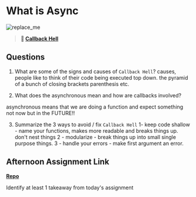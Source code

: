 # What is Async

![replace_me](https://codeworks.blob.core.windows.net/public/assets/img/illustrations/placeholder.svg)

> **📖 [Callback Hell](https://codeworksacademy.com/fs-student-guide/resources/wk4/01-Callbacks)**

## Questions

1. What are some of the signs and causes of `Callback Hell`?
causes, people like to think of their code being executed top down. the pyramid of a bunch of closing brackets parenthesis etc. 

2. What does the asynchronous mean and how are callbacks involved?

asynchronous means that we are doing a function and expect something not now but in the FUTURE!! 

3. Summarize the 3 ways to avoid / fix `Callback Hell`
1- keep code shallow - name your functions, makes more readable and breaks things up. don't nest things
2 - modularize - break things up into small single purpose things. 
3 - handle your errors - make first argument an error. 

## Afternoon Assignment Link

**[Repo](https://github.com/mykealw/w4monday)**

Identify at least 1 takeaway from today's assignment
